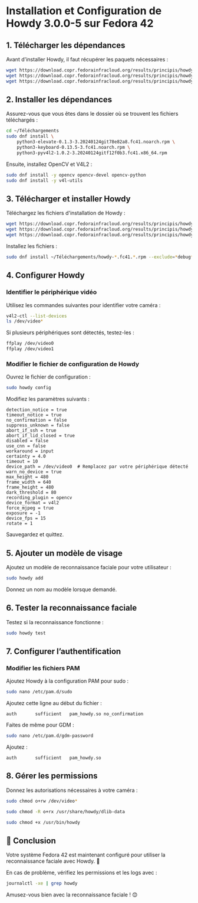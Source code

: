 # Installation et Configuration de Howdy 3.0.0-5 sur Fedora 42

## 1. Télécharger les dépendances
Avant d'installer Howdy, il faut récupérer les paquets nécessaires :

```bash
wget https://download.copr.fedorainfracloud.org/results/principis/howdy-beta/fedora-42-x86_64/07780296-python-pyv4l2/python3-pyv4l2-1.0.2-3.20240124gitf12f0b3.fc41.x86_64.rpm
wget https://download.copr.fedorainfracloud.org/results/principis/howdy-beta/fedora-42-x86_64/07780294-python-keyboard/python3-keyboard-0.13.5-3.fc41.noarch.rpm
wget https://download.copr.fedorainfracloud.org/results/principis/howdy-beta/fedora-42-x86_64/07780296-python-pyv4l2/python3-pyv4l2-1.0.2-3.20240124gitf12f0b3.fc41.x86_64.rpm
```

## 2. Installer les dépendances
Assurez-vous que vous êtes dans le dossier où se trouvent les fichiers téléchargés :

```bash
cd ~/Téléchargements
sudo dnf install \
    python3-elevate-0.1.3-3.20240124git78e82a8.fc41.noarch.rpm \
    python3-keyboard-0.13.5-3.fc41.noarch.rpm \
    python3-pyv4l2-1.0.2-3.20240124gitf12f0b3.fc41.x86_64.rpm
```

Ensuite, installez OpenCV et V4L2 :

```bash
sudo dnf install -y opencv opencv-devel opencv-python
sudo dnf install -y v4l-utils
```

## 3. Télécharger et installer Howdy
Téléchargez les fichiers d'installation de Howdy :

```bash
wget https://download.copr.fedorainfracloud.org/results/principis/howdy-beta/fedora-41-x86_64/08674716-howdy/howdy-data-3.0.0-5.20250220gitaef35b5.fc41.noarch.rpm
wget https://download.copr.fedorainfracloud.org/results/principis/howdy-beta/fedora-41-x86_64/08674716-howdy/howdy-3.0.0-5.20250220gitaef35b5.fc41.x86_64.rpm
wget https://download.copr.fedorainfracloud.org/results/principis/howdy-beta/fedora-41-x86_64/08674716-howdy/howdy-gtk-3.0.0-5.20250220gitaef35b5.fc41.noarch.rpm
```

Installez les fichiers :

```bash
sudo dnf install ~/Téléchargements/howdy-*.fc41.*.rpm --exclude=*debug*
```

## 4. Configurer Howdy
### Identifier le périphérique vidéo
Utilisez les commandes suivantes pour identifier votre caméra :

```bash
v4l2-ctl --list-devices
ls /dev/video*
```

Si plusieurs périphériques sont détectés, testez-les :

```bash
ffplay /dev/video0
ffplay /dev/video1
```

### Modifier le fichier de configuration de Howdy
Ouvrez le fichier de configuration :

```bash
sudo howdy config
```

Modifiez les paramètres suivants :

```
detection_notice = true
timeout_notice = true
no_confirmation = false
suppress_unknown = false
abort_if_ssh = true
abort_if_lid_closed = true
disabled = false
use_cnn = false
workaround = input
certainty = 4.0
timeout = 10
device_path = /dev/video0  # Remplacez par votre périphérique détecté
warn_no_device = true
max_height = 480
frame_width = 640
frame_height = 480
dark_threshold = 80
recording_plugin = opencv
device_format = v4l2
force_mjpeg = true
exposure = -1
device_fps = 15
rotate = 1
```

Sauvegardez et quittez.

## 5. Ajouter un modèle de visage
Ajoutez un modèle de reconnaissance faciale pour votre utilisateur :

```bash
sudo howdy add
```

Donnez un nom au modèle lorsque demandé.

## 6. Tester la reconnaissance faciale
Testez si la reconnaissance fonctionne :

```bash
sudo howdy test
```

## 7. Configurer l’authentification
### Modifier les fichiers PAM

Ajoutez Howdy à la configuration PAM pour sudo :

```bash
sudo nano /etc/pam.d/sudo
```

Ajoutez cette ligne au début du fichier :

```
auth       sufficient   pam_howdy.so no_confirmation
```

Faites de même pour GDM :

```bash
sudo nano /etc/pam.d/gdm-password
```

Ajoutez :

```
auth       sufficient   pam_howdy.so
```

## 8. Gérer les permissions
Donnez les autorisations nécessaires à votre caméra :

```bash
sudo chmod o+rw /dev/video*
```

```bash
sudo chmod -R o+rx /usr/share/howdy/dlib-data
```
```bash
sudo chmod +x /usr/bin/howdy
```
## 🎯 Conclusion
Votre système Fedora 42 est maintenant configuré pour utiliser la reconnaissance faciale avec Howdy. 🚀

En cas de problème, vérifiez les permissions et les logs avec :

```bash
journalctl -xe | grep howdy
```

Amusez-vous bien avec la reconnaissance faciale ! 😊

